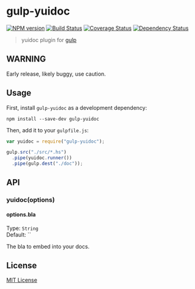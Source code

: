 # gulp-yuidoc
[![NPM version][npm-image]][npm-url] [![Build Status][travis-image]][travis-url]  [![Coverage Status][coveralls-image]][coveralls-url] [![Dependency Status][depstat-image]][depstat-url]

> yuidoc plugin for [gulp](https://github.com/wearefractal/gulp)

## WARNING

Early release, likely buggy, use caution.

## Usage

First, install `gulp-yuidoc` as a development dependency:

```shell
npm install --save-dev gulp-yuidoc
```

Then, add it to your `gulpfile.js`:

```javascript
var yuidoc = require("gulp-yuidoc");

gulp.src("./src/*.hs")
  .pipe(yuidoc.runner())
  .pipe(gulp.dest("./doc"));
```

## API

### yuidoc(options)

#### options.bla
Type: `String`  
Default: ``

The bla to embed into your docs.


## License

[MIT License](http://en.wikipedia.org/wiki/MIT_License)

[npm-url]: https://npmjs.org/package/gulp-yuidoc
[npm-image]: https://badge.fury.io/js/gulp-yuidoc.png

[travis-url]: http://travis-ci.org/jsBoot/gulp-yuidoc
[travis-image]: https://secure.travis-ci.org/jsBoot/gulp-yuidoc.png?branch=master

[coveralls-url]: https://coveralls.io/r/jsBoot/gulp-yuidoc
[coveralls-image]: https://coveralls.io/repos/jsBoot/gulp-yuidoc/badge.png?branch=master

[depstat-url]: https://david-dm.org/jsBoot/gulp-yuidoc
[depstat-image]: https://david-dm.org/jsBoot/gulp-yuidoc.png

